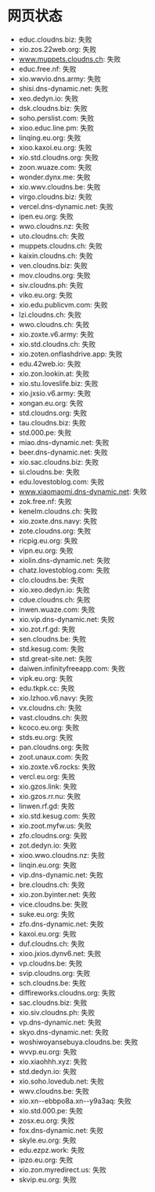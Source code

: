 # 网页状态
- educ.cloudns.biz: 失败
- xio.zos.22web.org: 失败
- www.muppets.cloudns.ch: 失败
- educ.free.nf: 失败
- xio.wwvio.dns.army: 失败
- shisi.dns-dynamic.net: 失败
- xeo.dedyn.io: 失败
- dsk.cloudns.biz: 失败
- soho.perslist.com: 失败
- xioo.educ.line.pm: 失败
- linqing.eu.org: 失败
- xioo.kaxoi.eu.org: 失败
- xio.std.cloudns.org: 失败
- zoon.wuaze.com: 失败
- wonder.dynx.me: 失败
- xio.wwv.cloudns.be: 失败
- virgo.cloudns.biz: 失败
- vercel.dns-dynamic.net: 失败
- ipen.eu.org: 失败
- wwo.cloudns.nz: 失败
- uto.cloudns.ch: 失败
- muppets.cloudns.ch: 失败
- kaixin.cloudns.ch: 失败
- ven.cloudns.biz: 失败
- mov.cloudns.org: 失败
- siv.cloudns.ph: 失败
- viko.eu.org: 失败
- xio.edu.publicvm.com: 失败
- lzi.cloudns.ch: 失败
- wwo.cloudns.ch: 失败
- xio.zoxte.v6.army: 失败
- xio.std.cloudns.ch: 失败
- xio.zoten.onflashdrive.app: 失败
- edu.42web.io: 失败
- xio.zon.lookin.at: 失败
- xio.stu.loveslife.biz: 失败
- xio.jxsio.v6.army: 失败
- xongan.eu.org: 失败
- std.cloudns.org: 失败
- tau.cloudns.biz: 失败
- std.000.pe: 失败
- miao.dns-dynamic.net: 失败
- beer.dns-dynamic.net: 失败
- xio.sac.cloudns.biz: 失败
- si.cloudns.be: 失败
- edu.lovestoblog.com: 失败
- www.xiaomaomi.dns-dynamic.net: 失败
- zok.free.nf: 失败
- kenelm.cloudns.ch: 失败
- xio.zoxte.dns.navy: 失败
- zote.cloudns.org: 失败
- ricpig.eu.org: 失败
- vipn.eu.org: 失败
- xiolin.dns-dynamic.net: 失败
- chatz.lovestoblog.com: 失败
- clo.cloudns.be: 失败
- xio.xeo.dedyn.io: 失败
- cdue.cloudns.ch: 失败
- inwen.wuaze.com: 失败
- xio.vip.dns-dynamic.net: 失败
- xio.zot.rf.gd: 失败
- sen.cloudns.be: 失败
- std.kesug.com: 失败
- std.great-site.net: 失败
- daiwen.infinityfreeapp.com: 失败
- vipk.eu.org: 失败
- edu.tkpk.cc: 失败
- xio.lzhoo.v6.navy: 失败
- vx.cloudns.ch: 失败
- vast.cloudns.ch: 失败
- kcoco.eu.org: 失败
- stds.eu.org: 失败
- pan.cloudns.org: 失败
- zoot.unaux.com: 失败
- xio.zoxte.v6.rocks: 失败
- vercl.eu.org: 失败
- xio.gzos.link: 失败
- xio.gzos.rr.nu: 失败
- linwen.rf.gd: 失败
- xio.std.kesug.com: 失败
- xio.zoot.myfw.us: 失败
- zfo.cloudns.org: 失败
- zot.dedyn.io: 失败
- xioo.wwo.cloudns.nz: 失败
- linqin.eu.org: 失败
- vip.dns-dynamic.net: 失败
- bre.cloudns.ch: 失败
- xio.zon.byinter.net: 失败
- vice.cloudns.be: 失败
- suke.eu.org: 失败
- zfo.dns-dynamic.net: 失败
- kaxoi.eu.org: 失败
- duf.cloudns.ch: 失败
- xioo.jxios.dynv6.net: 失败
- vp.cloudns.be: 失败
- svip.cloudns.org: 失败
- sch.cloudns.be: 失败
- diffireworks.cloudns.org: 失败
- sac.cloudns.biz: 失败
- xio.siv.cloudns.ph: 失败
- vp.dns-dynamic.net: 失败
- skyo.dns-dynamic.net: 失败
- woshiwoyansebuya.cloudns.be: 失败
- wvvp.eu.org: 失败
- xio.xiaohhh.xyz: 失败
- std.dedyn.io: 失败
- xio.soho.lovedub.net: 失败
- wwv.cloudns.be: 失败
- xio.xn--ebbpo8a.xn--y9a3aq: 失败
- xio.std.000.pe: 失败
- zosx.eu.org: 失败
- fox.dns-dynamic.net: 失败
- skyle.eu.org: 失败
- edu.ezpz.work: 失败
- ipzo.eu.org: 失败
- xio.zon.myredirect.us: 失败
- skvip.eu.org: 失败

